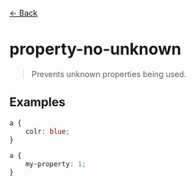 [&#x2190; Back](./)
# property-no-unknown

> Prevents unknown properties being used.


## Examples

<code-highlight>
 
<div slot="incorrect">

```css
a {
    colr: blue;
}

a {
    my-property: 1;
}
```

</div>

 
</code-highlight>
